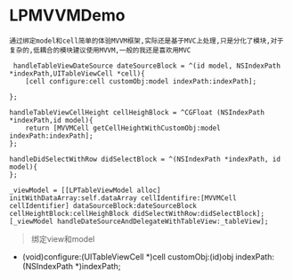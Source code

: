 # LPMVVMDemo
`通过绑定model和cell简单的体验MVVM框架,实际还是基于MVC上处理,只是分化了模块,对于复杂的,低耦合的模块建议使用MVVM,一般的我还是喜欢用MVC`
     
     handleTableViewDateSource dateSourceBlock = ^(id model, NSIndexPath *indexPath,UITableViewCell *cell){
        [cell configure:cell customObj:model indexPath:indexPath];
        
    };
    
    handleTableViewCellHeight cellHeighBlock = ^CGFloat (NSIndexPath *indexPath,id model){
        return [MVVMCell getCellHeightWithCustomObj:model indexPath:indexPath];
    };
    
    handleDidSelectWithRow didSelectBlock = ^(NSIndexPath *indexPath, id model){
    };
    
    _viewModel = [[LPTableViewModel alloc] initWithDataArray:self.dataArray cellIdentifire:[MVVMCell cellIdentifier] dataSourceBlock:dateSourceBlock cellHeightBlock:cellHeighBlock didSelectWithRow:didSelectBlock];
    [_viewModel handleDateSourceAndDelegateWithTableView:_tableView];

>绑定view和model
- (void)configure:(UITableViewCell *)cell
        customObj:(id)obj
        indexPath:(NSIndexPath *)indexPath;
